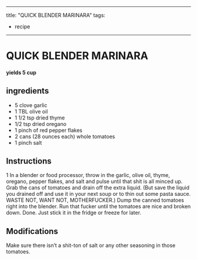 
---
title: "QUICK BLENDER MARINARA"
tags:
  - recipe
---
# QUICK BLENDER MARINARA



#### yields  5 cup


## ingredients
* 5 clove garlic 
* 1 TBL olive oil 
* 1 1/2 tsp dried thyme 
* 1/2 tsp dried oregano 
* 1 pinch of red pepper flakes 
* 2 cans (28 ounces each) whole tomatoes 
* 1 pinch salt 



## Instructions
1 In a blender or food processor, throw in the garlic, olive oil, thyme, oregano, pepper flakes, and salt and pulse until that shit is all minced up. Grab the cans of tomatoes and drain off the extra liquid. (But save the liquid you drained off and use it in your next soup or to thin out some pasta sauce. WASTE NOT, WANT NOT, MOTHERFUCKER.) Dump the canned tomatoes right into the blender. Run that fucker until the tomatoes are nice and broken down. Done. Just stick it in the fridge or freeze for later.



## Modifications
Make sure there isn’t a shit-ton of salt or any other seasoning in those tomatoes.




